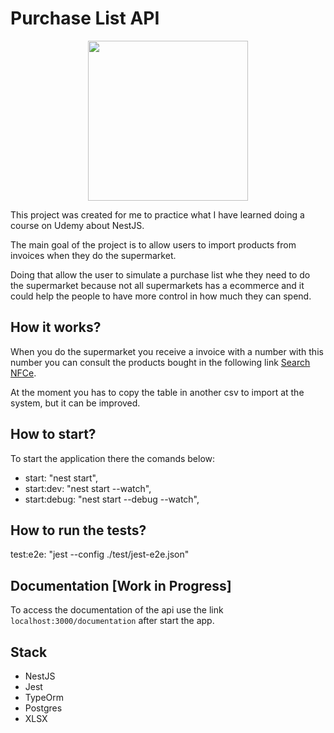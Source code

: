 # Purchase List API

<p align="center">
<img src="https://cdn-icons-png.flaticon.com/512/5087/5087847.png" width=256 height=256>
</p>

This project was created for me to practice what I have learned doing a course on Udemy about NestJS.

The main goal of the project is to allow users to import products from invoices when they do the supermarket.

Doing that allow the user to simulate a purchase list whe they need to do the supermarket because not all supermarkets has a ecommerce and it could help the people to have more control in how much they can spend.

## How it works?

When you do the supermarket you receive a invoice with a number with this number you can consult the products bought in the following link [Search NFCe](https://portalsped.fazenda.mg.gov.br/portalnfce/sistema/consultaarg.xhtml).

At the moment you has to copy the table in another csv to import at the system, but it can be improved.

## How to start?

To start the application there the comands below:

- start: "nest start",
- start:dev: "nest start --watch",
- start:debug: "nest start --debug --watch",

## How to run the tests?

test:e2e: "jest --config ./test/jest-e2e.json"

## Documentation [Work in Progress]

To access the documentation of the api use the link `localhost:3000/documentation` after start the app.

## Stack

- NestJS
- Jest
- TypeOrm
- Postgres
- XLSX

